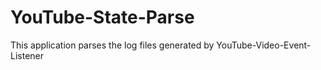 # YouTube-State-Parse
 
This application parses the log files generated by YouTube-Video-Event-Listener